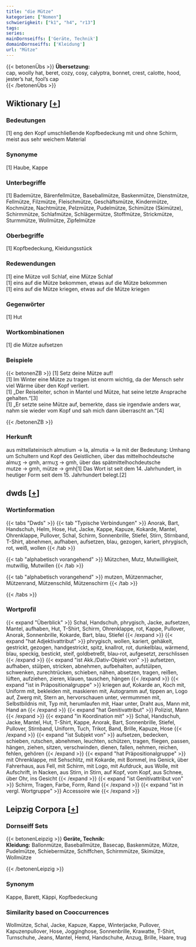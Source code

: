 ```yaml
---
title: "die Mütze"
kategorien: ["Nomen"]
schwierigkeit: ["k1", "h4", "r13"]
tags:
series:
mainDornseiffs: ['Geräte, Technik']
domainDornseiffs: ['Kleidung']
url: "Mütze"
---
```


{{< betonenÜbs >}}
**Übersetzung:**  
cap, woolly hat, beret, cozy, cosy, calyptra, bonnet, crest, calotte, hood, jester’s hat, fool’s cap  
{{< /betonenÜbs >}}

## Wiktionary [[+](https://de.wiktionary.org/wiki/Mütze)]

### Bedeutungen
[1] eng den Kopf umschließende Kopfbedeckung mit und ohne Schirm, meist aus sehr weichem Material  

### Synonyme
[1] Haube, Kappe  

### Unterbegriffe
[1] Bademütze, Bärenfellmütze, Baseballmütze, Baskenmütze, Dienstmütze, Fellmütze, Filzmütze, Fleischmütze, Geschäftsmütze, Kindermütze, Kochmütze, Nachtmütze, Pelzmütze, Pudelmütze, Schimütze (Skimütze), Schirmmütze, Schlafmütze, Schlägermütze, Stoffmütze, Strickmütze, Sturmmütze, Wollmütze, Zipfelmütze  

### Oberbegriffe
[1] Kopfbedeckung, Kleidungsstück  

### Redewendungen
[1] eine Mütze voll Schlaf, eine Mütze Schlaf  
[1] eins auf die Mütze bekommen, etwas auf die Mütze bekommen  
[1] eins auf die Mütze kriegen, etwas auf die Mütze kriegen  

### Gegenwörter
[1] Hut  

### Wortkombinationen
[1] die Mütze aufsetzen  

### Beispiele
{{< betonenZB >}}
[1] Setz deine Mütze auf!  
[1] Im Winter eine Mütze zu tragen ist enorm wichtig, da der Mensch sehr viel Wärme über den Kopf verliert.  
[1] „Der Reiseleiter, schon in Mantel und Mütze, hat seine letzte Ansprache gehalten.“[3]  
[1] „Er setzte seine Mütze auf, bemerkte, dass sie irgendwie anders war, nahm sie wieder vom Kopf und sah mich dann überrascht an.“[4]  

{{< /betonenZB >}}
### Herkunft
aus mittellateinisch almutium → la, almutia → la mit der Bedeutung: Umhang um Schultern und Kopf des Geistlichen, über das mittelhochdeutsche almuʒ → gmh, armuʒ → gmh, über das spätmittelhochdeutsche mutze → gmh, mütze → gmh[1] Das Wort ist seit dem 14. Jahrhundert, in heutiger Form seit dem 15. Jahrhundert belegt.[2]  



## dwds [[+](https://www.dwds.de/wb/Mütze)]

### Wortinformation
{{< tabs "Dwds" >}}
{{< tab "Typische Verbindungen" >}}
Anorak, Bart, Handschuh, Helm, Hose, Hut, Jacke, Kappe, Kapuze, Kokarde, Mantel, Ohrenklappe, Pullover, Schal, Schirm, Sonnenbrille, Stiefel, Stirn, Stirnband, T-Shirt, abnehmen, aufhaben, aufsetzen, blau, gezogen, kariert, phrygisch, rot, weiß, wollen
{{< /tab >}}

{{< tab "alphabetisch vorangehend" >}}
Mützchen, Mutz, Mutwilligkeit, mutwillig, Mutwillen
{{< /tab >}}

{{< tab "alphabetisch vorangehend" >}}
mutzen, Mützenmacher, Mützenrand, Mützenschild, Mützenschirm
{{< /tab >}}

{{< /tabs >}}

### Wortprofil
{{< expand "Überblick" >}} Schal, Handschuh, phrygisch, Jacke, aufsetzen, Mantel, aufhaben, Hut, T-Shirt, Schirm, Ohrenklappe, rot, Kappe, Pullover, Anorak, Sonnenbrille, Kokarde, Bart, blau, Stiefel {{< /expand >}}
{{< expand "hat Adjektivattribut" >}} phrygisch, wollen, kariert, gehäkelt, gestrickt, gezogen, handgestrickt, spitz, knallrot, rot, dunkelblau, wärmend, blau, speckig, bestickt, steif, goldbetreßt, blau-rot, aufgesetzt, zerschlissen {{< /expand >}}
{{< expand "ist Akk./Dativ-Objekt von" >}} aufsetzen, aufhaben, stülpen, stricken, abnehmen, aufbehalten, aufstülpen, schwenken, zurechtrücken, schieben, nähen, absetzen, tragen, reißen, lüften, aufziehen, zieren, klauen, tauschen, hängen {{< /expand >}}
{{< expand "ist in Präpositionalgruppe" >}} kriegen auf, Kokarde an, Koch mit, Uniform mit, bekleiden mit, maskieren mit, Autogramm auf, tippen an, Logo auf, Zwerg mit, Stern an, hervorschauen unter, vermummen mit, Selbstbildnis mit, Typ mit, herumlaufen mit, Haar unter, Draht aus, Mann mit, Hand an {{< /expand >}}
{{< expand "hat Genitivattribut" >}} Polizist, Mann {{< /expand >}}
{{< expand "in Koordination mit" >}} Schal, Handschuh, Jacke, Mantel, Hut, T-Shirt, Kappe, Anorak, Bart, Sonnenbrille, Stiefel, Pullover, Stirnband, Uniform, Tuch, Trikot, Band, Brille, Kapuze, Hose {{< /expand >}}
{{< expand "ist Subjekt von" >}} aufsetzen, bedecken, schieben, rutschen, abnehmen, leuchten, schützen, tragen, fliegen, passen, hängen, ziehen, sitzen, verschwinden, dienen, fallen, nehmen, reichen, fehlen, gehören {{< /expand >}}
{{< expand "hat Präpositionalgruppe" >}} mit Ohrenklappe, mit Sehschlitz, mit Kokarde, mit Bommel, ins Genick, über Fahrerhaus, aus Fell, mit Schirm, mit Logo, mit Aufdruck, aus Wolle, mit Aufschrift, in Nacken, aus Stirn, in Stirn, auf Kopf, vom Kopf, aus Schnee, über Ohr, ins Gesicht {{< /expand >}}
{{< expand "ist Genitivattribut von" >}} Schirm, Tragen, Farbe, Form, Rand {{< /expand >}}
{{< expand "ist in vergl. Wortgruppe" >}} Accessoire wie {{< /expand >}}

## Leipzig Corpora [[+](https://corpora.uni-leipzig.de/en/res?word=Mütze&corpusId=deu_newscrawl-public_2018)]

### Dornseiff Sets
{{< betonenLeipzig >}}
**Geräte, Technik:**  
**Kleidung:** Ballonmütze, Baseballmütze, Basecap, Baskenmütze, Mütze, Pudelmütze, Schiebermütze, Schiffchen, Schirmmütze, Skimütze, Wollmütze  

{{< /betonenLeipzig >}}

### Synonym
Kappe, Barett, Käppi, Kopfbedeckung


### Similarity based on Cooccurrences
Wollmütze, Schal, Jacke, Kapuze, Kappe, Winterjacke, Pullover, Kapuzenpullover, Hose, Jogginghose, Sonnenbrille, Krawatte, T-Shirt, Turnschuhe, Jeans, Mantel, Hemd, Handschuhe, Anzug, Brille, Haare, trug


